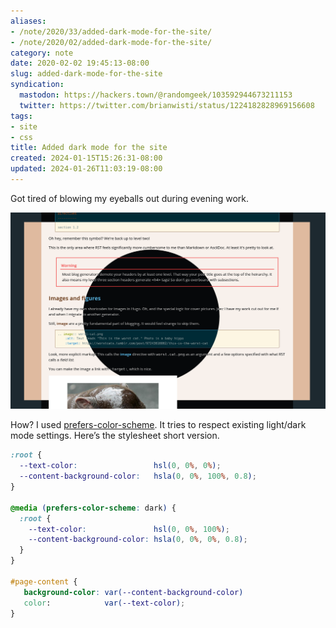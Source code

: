 ```yaml
---
aliases:
- /note/2020/33/added-dark-mode-for-the-site/
- /note/2020/02/added-dark-mode-for-the-site/
category: note
date: 2020-02-02 19:45:13-08:00
slug: added-dark-mode-for-the-site
syndication:
  mastodon: https://hackers.town/@randomgeek/103592944673211153
  twitter: https://twitter.com/brianwisti/status/1224182828969156608
tags:
- site
- css
title: Added dark mode for the site
created: 2024-01-15T15:26:31-08:00
updated: 2024-01-26T11:03:19-08:00
---
```


Got tired of blowing my eyeballs out during evening work.

![attachments/img/2020/cover-2020-02-02.png](../../../attachments/img/2020/cover-2020-02-02.png)

How? I used [prefers-color-scheme](https://developer.mozilla.org/en-US/search?q=prefers-color-scheme). It tries to respect existing light/dark mode settings. Here’s the stylesheet short version.

````scss
:root {
  --text-color:                 hsl(0, 0%, 0%);
  --content-background-color:   hsla(0, 0%, 100%, 0.8);
}

@media (prefers-color-scheme: dark) {
  :root {
    --text-color:               hsl(0, 0%, 100%);
    --content-background-color: hsla(0, 0%, 0%, 0.8);
  }
}

#page-content {
   background-color: var(--content-background-color)
   color:            var(--text-color);
}
````
